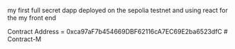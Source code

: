 my first full secret dapp deployed on the sepolia testnet and using react for the my front end

Contract Address = 0xca97aF7b454669DBF62116cA7EC69E2ba6523dfC
#   C o n t r a c t - M  
 